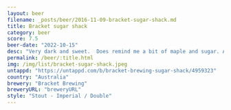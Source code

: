 ```yaml
---
layout: beer
filename: _posts/beer/2016-11-09-bracket-sugar-shack.md
title: Bracket sugar shack
category: beer
score: 7.5
beer-date: "2022-10-15"
desc: "Very dark and sweet.  Does remind me a bit of maple and sugar. A little bit too boozy for my taste"
permalink: /beer/:title.html
img: /img/list/bracket-sugar-shack.jpeg
untappd: "https://untappd.com/b/bracket-brewing-sugar-shack/4959323"
country: "Australia"
brewery: "Bracket Brewing"
breweryURL: "breweryURL"
style: "Stout - Imperial / Double"
---
```

